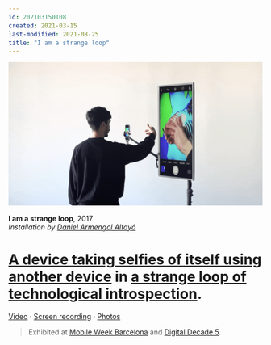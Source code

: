 ```yaml
---
id: 202103150108
created: 2021-03-15
last-modified: 2021-08-25
title: "I am a strange loop"
---
```

![](../assets/202103150108.gif)

**I am a strange loop**, 2017  
*Installation by [Daniel Armengol Altayó]([[202103150041]])*

# [A device taking selfies of itself using another device]([[202104150159]]) in [a strange loop of technological introspection]([[202104150126]]).

[Video]([[202104150132]]) · [Screen recording](https://www.flickr.com/photos/danielarmengolaltayo/50181035466/in/album-72157681359286906/lightbox/) · [Photos](https://www.flickr.com/photos/danielarmengolaltayo/albums/72157681359286906)

>Exhibited at [Mobile Week Barcelona]([[202104150133]]) and [Digital Decade 5]([[202104150137]]).  